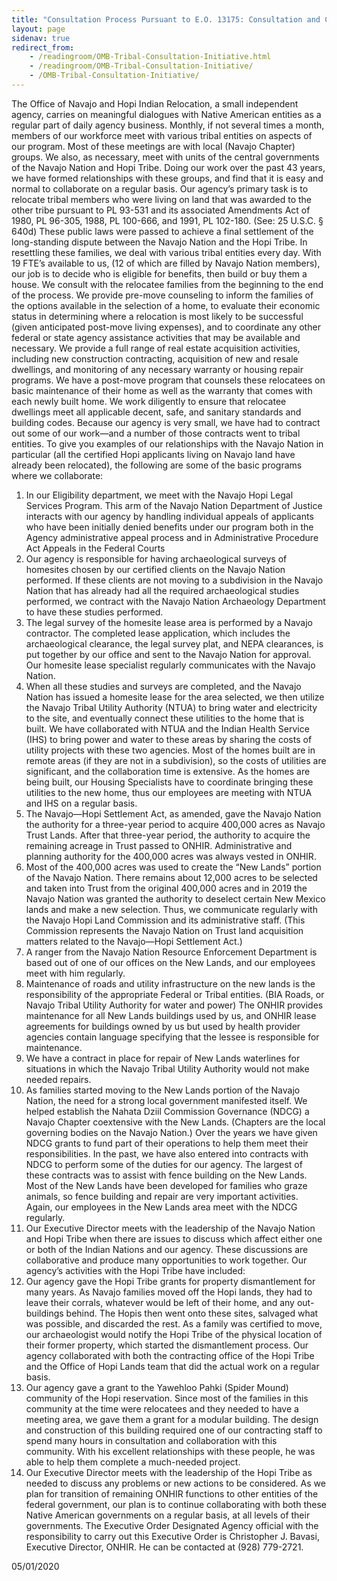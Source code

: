 ```yaml
---
title: "Consultation Process Pursuant to E.O. 13175: Consultation and Coordination with Indian Tribal Governments"
layout: page
sidenav: true
redirect_from:
    - /readingroom/OMB-Tribal-Consultation-Initiative.html
    - /readingroom/OMB-Tribal-Consultation-Initiative/
    - /OMB-Tribal-Consultation-Initiative/
---
```



The Office of Navajo and Hopi Indian Relocation, a small independent agency, carries on meaningful dialogues with Native American entities as a regular part of daily agency business. Monthly, if not several times a month, members of our workforce meet with various tribal entities on aspects of our program. Most of these meetings are with local (Navajo Chapter) groups. We also, as necessary, meet with units of the central governments of the Navajo Nation and Hopi Tribe. Doing our work over the past 43 years, we have formed relationships with these groups, and find that it is easy and normal to collaborate on a regular basis.
Our agency’s primary task is to relocate tribal members who were living on land that was awarded to the other tribe pursuant to PL 93-531 and its associated Amendments Act of 1980, PL 96-305, 1988, PL 100-666, and 1991, PL 102-180. (See: 25 U.S.C. § 640d) These public laws were passed to achieve a final settlement of the long-standing dispute between the Navajo Nation and the Hopi Tribe. In resettling these families, we deal with various tribal entities every day. With 19 FTE’s available to us, (12 of which are filled by Navajo Nation members), our job is to decide who is eligible for benefits, then build or buy them a house. We consult with the relocatee families from the beginning to the end of the process. We provide pre-move counseling to inform the families of the options available in the selection of a home, to evaluate their economic status in determining where a relocation is most likely to be successful (given anticipated post-move living expenses), and to coordinate any other federal or state agency assistance activities that may be available and necessary. We provide a full range of real estate acquisition activities, including new construction contracting, acquisition of new and resale dwellings, and monitoring of any necessary warranty or housing repair programs. We have a post-move program that counsels these relocatees on basic maintenance of their home as well as the warranty that comes with each newly built home. We work diligently to ensure that relocatee dwellings meet all applicable decent, safe, and sanitary standards and building codes.
Because our agency is very small, we have had to contract out some of our work—and a number of those contracts went to tribal entities. 
To give you examples of our relationships with the Navajo Nation in particular (all the certified Hopi applicants living on Navajo land have already been relocated), the following are some of the basic programs where we collaborate:
1.	In our Eligibility department, we meet with the Navajo Hopi Legal Services Program. This arm of the Navajo Nation Department of Justice  interacts with our agency by handling individual appeals of applicants who have been initially denied benefits under our program both in the Agency administrative appeal process and in Administrative Procedure Act Appeals in the Federal Courts
2.	Our agency is responsible for having archaeological surveys of homesites chosen by our certified clients on the Navajo Nation performed. If these clients are not moving to a subdivision in the Navajo Nation that has already had all the required archaeological studies performed, we contract with the Navajo Nation Archaeology Department to have these studies performed. 
3.	The legal survey of the homesite lease area is performed by a Navajo contractor. The completed lease application, which includes the archaeological clearance, the legal survey plat, and NEPA clearances, is put together by our office and sent to the Navajo Nation for approval. Our homesite lease specialist regularly communicates with the Navajo Nation.
4.	When all these studies and surveys are completed, and the Navajo Nation  has issued a homesite lease for the area selected, we then utilize the Navajo Tribal Utility Authority (NTUA) to bring water and electricity to the site, and eventually connect these utilities to the home that is built. We have collaborated with NTUA and the Indian Health Service (IHS) to bring power and water to these areas by sharing the costs of utility projects with these two agencies. Most of the homes built are in remote areas (if they are not in a subdivision), so the costs of utilities are significant, and the collaboration time is extensive. As the homes are being built, our Housing Specialists have to coordinate bringing these utilities to the new home, thus our employees are meeting with NTUA and IHS on a regular basis.
5.	The Navajo—Hopi Settlement Act, as amended, gave the Navajo Nation the authority for a three-year period to acquire 400,000 acres as Navajo Trust Lands. After that three-year period, the authority to acquire the remaining acreage in Trust passed to ONHIR. Administrative and planning authority for the 400,000 acres was always vested in ONHIR.
6.	Most of the 400,000 acres was used to create the “New Lands” portion of the Navajo Nation. There remains about 12,000 acres to be selected and taken into Trust from the original 400,000 acres and in 2019 the Navajo Nation was granted the authority to deselect certain New Mexico lands and make a new selection. Thus, we communicate regularly with the Navajo Hopi Land Commission and its administrative staff. (This Commission represents the Navajo Nation on Trust land acquisition matters related to the Navajo—Hopi Settlement Act.)
7.	A ranger from the Navajo Nation Resource Enforcement Department is based out of one of our offices on the New Lands, and our employees meet with him regularly.
8.	Maintenance of roads and utility infrastructure on the new lands is the responsibility of the appropriate Federal or Tribal entities. (BIA Roads, or Navajo Tribal Utility Authority for water and power) The ONHIR provides maintenance for all New Lands buildings used by us, and ONHIR lease agreements for buildings owned by us but used by health provider agencies contain language specifying that the lessee is responsible for maintenance.
9.	We have a contract in place for repair of New Lands waterlines for situations in which the Navajo Tribal Utility Authority would not make needed repairs.
10.	As families started moving to the New Lands portion of the Navajo Nation, the need for a strong local government manifested itself. We helped establish the Nahata Dziil Commission Governance (NDCG) a Navajo Chapter coextensive with the New Lands. (Chapters are the local governing bodies on the Navajo Nation.) Over the years we have given NDCG grants to fund part of their operations to help them meet their responsibilities. In the past, we have also entered into contracts with NDCG to perform some of the duties for our agency. The largest of these contracts was to assist with fence building on the New Lands. Most of the New Lands have been developed for families who graze animals, so fence building and repair are very important activities. Again, our employees in the New Lands area meet with the NDCG regularly.
11.	Our Executive Director meets with the leadership of the Navajo Nation and Hopi Tribe when there are issues to discuss which affect either one or both of the Indian Nations and our agency. These discussions are collaborative and produce many opportunities to work together.
Our agency’s activities with the Hopi Tribe have included:
1.	Our agency gave the Hopi Tribe grants for property dismantlement for many years. As Navajo families moved off the Hopi lands, they had to leave their corrals, whatever would be left of their home, and any out-buildings behind. The Hopis then went onto these sites, salvaged what was possible, and discarded the rest. As a family was certified to move, our archaeologist would notify the Hopi Tribe of the physical location of their former property, which started the dismantlement process. Our agency collaborated with both the contracting office of the Hopi Tribe and the Office of Hopi Lands team that did the actual work on a regular basis.
2.	Our agency gave a grant to the Yawehloo Pahki (Spider Mound) community of the Hopi reservation. Since most of the families in this community at the time were relocatees and they needed to have a meeting area, we gave them a grant for a modular building. The design and construction of this building required one of our contracting staff to spend many hours in consultation and collaboration with this community. With his excellent relationships with these people, he was able to help them complete a much-needed project.
3.	Our Executive Director meets with the leadership of the Hopi Tribe as needed to discuss any problems or new actions to be considered.
As we plan for transition of remaining ONHIR functions to other entities of the federal government, our plan is to continue collaborating with both these Native American governments on a regular basis, at all levels of their governments. The Executive Order Designated Agency official with the responsibility to carry out this Executive Order is Christopher J. Bavasi, Executive Director, ONHIR. He can be contacted at (928) 779-2721.

 05/01/2020
